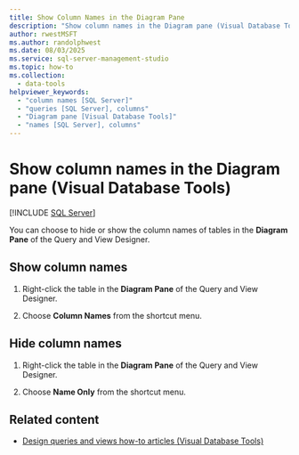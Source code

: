 ```yaml
---
title: Show Column Names in the Diagram Pane
description: "Show column names in the Diagram pane (Visual Database Tools)"
author: rwestMSFT
ms.author: randolphwest
ms.date: 08/03/2025
ms.service: sql-server-management-studio
ms.topic: how-to
ms.collection:
  - data-tools
helpviewer_keywords:
  - "column names [SQL Server]"
  - "queries [SQL Server], columns"
  - "Diagram pane [Visual Database Tools]"
  - "names [SQL Server], columns"
---
```

# Show column names in the Diagram pane (Visual Database Tools)

[!INCLUDE [SQL Server](../includes/applies-to-version/sqlserver.md)]

You can choose to hide or show the column names of tables in the **Diagram Pane** of the Query and View Designer.

## Show column names

1. Right-click the table in the **Diagram Pane** of the Query and View Designer.

1. Choose **Column Names** from the shortcut menu.

## Hide column names

1. Right-click the table in the **Diagram Pane** of the Query and View Designer.

1. Choose **Name Only** from the shortcut menu.

## Related content

- [Design queries and views how-to articles (Visual Database Tools)](design-queries-and-views-how-to-topics-visual-database-tools.md)
